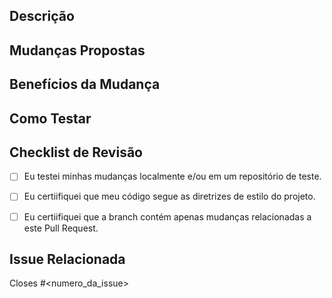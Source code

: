 ## Descrição
<!--- Descreva de forma sucinta e clara qual é o propósito deste Pull Request. Explique o que ele faz ou resolve.-->

## Mudanças Propostas
<!--- Liste as principais alterações ou melhorias que estão sendo propostas neste Pull Request.

- Exemplo 1: Descrição da primeira alteração.
- Exemplo 2: Descrição da segunda alteração.
- ...-->

## Benefícios da Mudança
<!--- Explique os benefícios que essas mudanças trazem para o projeto.-->

## Como Testar
<!--- Forneça instruções claras sobre como testar as mudanças propostas. Inclua passos específicos, comandos ou qualquer outra informação relevante para que alguém possa verificar se as mudanças funcionam conforme o esperado

## Anexos
<!--- Se aplicável, adicione capturas de tela, imagens ou outros anexos que ajudem a ilustrar as mudanças propostas.-->



## Checklist de Revisão
<!--- Marque as caixas que se aplicam. Você pode deixar caixas desmarcadas se elas não se aplicarem.-->
- [ ] Eu testei minhas mudanças localmente e/ou em um repositório de teste.
- [ ] Eu certiifiquei que meu código segue as diretrizes de estilo do projeto.
- [ ] Eu certiifiquei que a branch contém apenas mudanças relacionadas a este Pull Request.


## Issue Relacionada
<!---Todos os PRs devem ter uma issue relacionada. Dessa forma, podemos garantir que ninguém perca tempo trabalhando em algo que não precisa ser feito. -->

Closes #<numero_da_issue>
